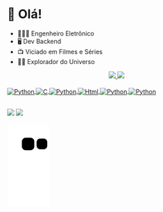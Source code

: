 

<!--
**Diego-MP/Diego-MP** is a ✨ _special_ ✨ repository because its `README.md` (this file) appears on your GitHub profile.

Here are some ideas to get you started:
👋👨‍💻👨‍💻🤓
- 🔭 I’m currently working on ...
- 🌱 I’m currently learning ...
- 👯 I’m looking to collaborate on ...
- 🤔 I’m looking for help with ...
- 💬 Ask me about ...
- 📫 How to reach me: ...
- 😄 Pronouns: ...
- ⚡ Fun fact: ...
-->

<h1>🖖 Olá!</h1>

- 👨🏻‍🔬 Engenheiro Eletrônico
- 🖥️ Dev Backend
- 📺 Viciado em Filmes e Séries 
- 👨‍🚀 Explorador do Universo 

<div align="center">
  <a href="https://github.com/digpessoa">
  <img height="155em" src="https://github-readme-stats.vercel.app/api?username=Diego-MP&show_icons=true&theme=nightowl&include_all_commits=true&count_private=true"/>
  <img height="155em" src="https://github-readme-stats.vercel.app/api/top-langs/?username=Diego-MP&layout=compact&langs_count=7&theme=nightowl"/>
</div>


<div style="display: inline_block"><br>
  <img align="center" alt="Python" height="30" width="40" src="https://cdn.jsdelivr.net/gh/devicons/devicon/icons/python/python-original.svg" />
  <img align="center" alt="C" height="30" width="40" src="https://cdn.jsdelivr.net/gh/devicons/devicon/icons/c/c-original.svg" />
  <img align="center" alt="Python" height="30" width="40"  src="https://cdn.jsdelivr.net/gh/devicons/devicon/icons/javascript/javascript-original.svg" />
  <img align="center" alt="Html" height="30" width="40"  src="https://cdn.jsdelivr.net/gh/devicons/devicon/icons/html5/html5-original.svg" />
  <img align="center" alt="Python" height="30" width="40"  src="https://cdn.jsdelivr.net/gh/devicons/devicon/icons/css3/css3-original.svg" />
  <img align="center" alt="Python" height="30" width="40" src="https://cdn-icons-png.flaticon.com/512/2772/2772128.png" />
 <!-- <img align="right" alt="pic" height="150" style="border-radius:50px;" src="https://media2.giphy.com/media/LHZyixOnHwDDy/giphy.gif?cid=790b7611362b51d9eb078252d285670adf76ebed6b9e3e4d&rid=giphy.gif&ct=g">-->

</div>
<br>
<div> 
  
  <a href="https://www.linkedin.com/in/diegompessoa/" target="_blank"><img src="https://img.shields.io/badge/-LinkedIn-%230077B5?style=for-the-badge&logo=linkedin&logoColor=white" target="_blank"></a> 
 <a href = "mailto:dig.pessoa@gmail.com"><img src="https://img.shields.io/badge/Gmail-D14836?style=for-the-badge&logo=gmail&logoColor=white"></a>
  
  ![Snake animation](https://github.com/Diego-MP/Diego-MP/blob/output/github-contribution-grid-snake.svg)
 
</div>





